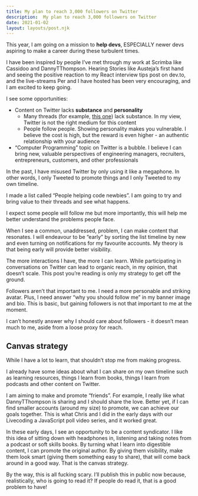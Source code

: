 ```yaml
---
title: My plan to reach 3,000 followers on Twitter
description:  My plan to reach 3,000 followers on Twitter
date: 2021-01-02
layout: layouts/post.njk
---
```


This year, I am going on a mission to **help devs**, ESPECIALLY newer devs aspiring to make a career during these turbulent times. 

I have been inspired by people I’ve met through my work at Scrimba like Cassidoo and DannyTThompson. Hearing Stories like Austeja’s first hand and seeing the positive reaction to my React interview tips post on dev.to, and the live-streams Per and I have hosted has been very encouraging, and I am excited to keep going.

I see some opportunities:

* Content on Twitter lacks **substance** and **personality**
	* Many threads (for example, [this one](https://twitter.com/TheAnkurTyagi/status/1345282056998199297)) lack substance. In my view, Twitter is not the right medium for this content 
	* People follow people. Showing personality makes you vulnerable. I believe the cost is high, but the reward is even higher - an authentic relationship with your audience
* “Computer Programming” topic on Twitter is a bubble. I believe I can bring new, valuable perspectives of engineering managers, recruiters, entrepreneurs, customers, and other professionals

In the past, I have misused Twitter by only using it like a megaphone. In other words, I only Tweeted to promote things and I only Tweeted to my own timeline. 

I made a list called “People helping code newbies”. I am going to try and bring value to their threads and see what happens. 

I expect some people will follow me but more importantly, this will help me better understand the problems people face. 

When I see a common, unaddressed, problem, I can make content that resonates. I will endeavour to be “early” by sorting the list timeline by new and even turning on notifications for my favourite accounts. My theory is that being early will provide better visibility. 

The more interactions I have, the more I can learn. While participating in conversations on Twitter can lead to organic reach, in my opinion, that doesn’t scale. This post you’re reading is only my strategy to get off the ground.

Followers aren’t that important to me. I need a more personable and striking avatar. Plus, I need answer “why you should follow me” in my banner image and bio. This is basic, but gaining followers is not that important to me at the moment. 

I can’t honestly answer why I should care about followers - it doesn’t mean much to me, aside from a loose proxy for reach. 

## Canvas strategy
While I have a lot to learn, that shouldn’t stop me from making progress. 

I already have some ideas about what I can share on my own timeline such as learning resources, things I learn from books, things I learn from podcasts and other content on Twitter. 

I am aiming to make and promote “friends”. For example, I really like what DannyTThompson is sharing and I should share the love. Better yet, if I can find smaller accounts (around my size) to promote, we can achieve our goals together. This is what Chris and I did in the early  days with our Livecoding a JavaScript poll video series, and it worked great.

In these early days, I see an opportunity to be a content syndicator. I like this idea of sitting down with headphones in, listening and taking notes from a podcast or soft skills books. By turning what I learn into digestible content, I can promote the original author. By giving them visibility, make them look smart (giving them something easy to share), that will come back around in a good way. That is the canvas strategy. 

By the way, this is all fucking scary. I’ll publish this in public now because, realistically, who is going to read it? If people do read it, that is a good problem to have! 

